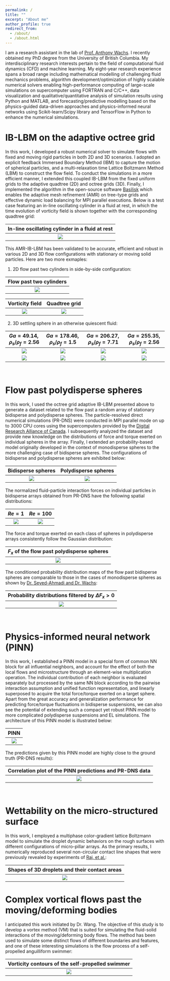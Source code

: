 ```yaml
---
permalink: /
title: ""
excerpt: "About me"
author_profile: true
redirect_from: 
  - /about/
  - /about.html
---
```


I am a research assistant in the lab of [Prof. Anthony Wachs](https://personal.math.ubc.ca/~wachs/). I recently obtained my PhD degree from the University of British Columbia. My interdisciplinary research interests pertain to the field of computational fluid dynamics (CFD) and machine learning. My eight-year research experience spans a broad range including mathematical modelling of challenging fluid mechanics problems, algorithm development/optimization of highly scalable numerical solvers enabling high-performance computing of large-scale simulations on supercomputer using FORTRAN and C/C++, data visualization and qualitative/quantitative analysis of simulation results using Python and MATLAB, and forecasting/predictive modelling based on the physics-guided data-driven approaches and physics-informed neural networks using Scikit-learn/Scipy library and TensorFlow in Python to enhance the numerical simulations.

IB-LBM on the adaptive octree grid
======
In this work, I developed a robust numerical solver to simulate flows with fixed and moving rigid particles in both 2D and 3D scenarios. I adopted an explicit feedback Immersed Boundary Method (IBM) to capture the motion of spherical particles, and a multi-relaxation time Lattice Boltzmann Method (LBM) to construct the flow field. To conduct the simulations in a more
efficient manner, I extended this coupled IB-LBM from the fixed uniform grids to the adaptive quadtree (2D) and octree grids (3D). Finally, I implemented the algorithm in the open-source software [Basilisk](http://basilisk.fr/) which enables the adaptive mesh refinement (AMR) on tree-type grids and effective dynamic load balancing for MPI parallel executions. Below is a test case featuring an in-line oscillating cylinder in a fluid at rest, in which the time evolution of vorticity field is shown together with the corresponding quadtree grid:

| In-line oscillating cylinder in a fluid at rest |
|:-------------------------------:|
| ![](../files/Oscillating-cylinder-vorticity.gif) |

This AMR-IB-LBM has been validated to be accurate, efficient and robust in various 2D and 3D flow configurations with stationary or moving solid particles. Here are two more exmaples:

1. 2D flow past two cylinders in side-by-side configuration:

| Flow past two cylinders |
|:-------------------------------:|
| ![](../files/Two-cylinders-vorticity.gif) |

Vorticity field | Quadtree grid
:-------------------------------:|:-------------------------------:
![](../files/ST2_vorticity_400000_black.png) | ![](../files/cells_400000.png)

2. 3D settling sphere in an otherwise quiescent fluid:

$Ga=49.14,\rho_{s}/\rho_{f}=2.56$ | $Ga=178.46,\rho_{s}/\rho_{f}=1.5$ | $Ga=206.27,\rho_{s}/\rho_{f}=7.71$ | $Ga=255.35,\rho_{s}/\rho_{f}=2.56$
:-------------------------------:|:-------------------------------:|:-------------------------------:|:-------------------------------:
![](../files/Ga49.gif) | ![](../files/Ga178.gif) | ![](../files/Ga206.gif) | ![](../files/Ga255.gif)
![](../files/Ga49.png) | ![](../files/Ga178.png) | ![](../files/Ga206.png) | ![](../files/Ga255.png)

<br />

Flow past polydisperse spheres
======

In this work, I used the octree grid adaptive IB-LBM presented above to generate a dataset related to the flow past a random
array of stationary bidisperse and polydisperse spheres. The particle-resolved direct numerical simulations (PR-DNS) were conducted in MPI parallel mode on up to 3000 CPU cores using the supercomputers provided by the [Digital Research Alliance of Canada](https://alliancecan.ca/en). I subsequently analyzed the dataset and provide new knowledge on the distributions of force and torque exerted on individual spheres in the array. Finally, I extended an probability-based model originally developed in the context of monodisperse spheres to the more challenging case of bidisperse spheres. The configurations of bidisperse and polydisperse spheres are exhibited below:

Bidisperse spheres | Polydisperse spheres
:-------------------------------:|:-------------------------------:
![](../files/Bi_dist.jpg) | ![](../files/Poly_dist.jpg)

The normalized fluid-particle interaction forces on individual particles in bidisperse arrays obtained from PR-DNS have the following spatial distributions:

$Re=1$ | $Re=100$
:-------------------------------:|:-------------------------------:
![](../files/Re_1.png) | ![](../files/Re_100.png)

The force and torque exerted on each class of spheres in polydisperse arrays consistently follow the Gaussian distribution:

| $F_x$ of the flow past polydisperse spheres |
|:-------------------------------:|
| ![](../files/Poly.png) |

The conditioned probability distribution maps of the flow past bidisperse spheres are comparable to those in the cases of monodisperse spheres as shown by [Dr. Seyed-Ahmadi and Dr. Wachs](https://www.cambridge.org/core/journals/journal-of-fluid-mechanics/article/abs/microstructureinformed-probabilitydriven-pointparticle-model-for-hydrodynamic-forces-and-torques-in-particleladen-flows/07DEC607BE08A98D26DAF291ECFB518D):

| Probability distributions filtered by $\Delta F_x>0$ |
|:-------------------------------:|
| ![](../files/PDF.png) |

<br />

Physics-informed neural network (PINN)
======

In this work, I established a PINN model in a special form of common NN block for all influential neighbors, and account for the effect of both the local flows and microstructure through an element-wise multiplication operation. The individual contribution of each neighbor is evaluated separately but processed by the same NN block according to the pairwise interaction assumption and unified function representation, and linearly superposed to acquire the total force/torque exerted on a target sphere. Apart from the great accuracy and generalization performance for predicting force/torque fluctuations in bidisperse suspensions, we can also see the potential of extending such a compact yet robust PINN model to more complicated polydisperse suspensions and EL simulations. The architecture of this PINN model is illustrated below:

| PINN |
|:-------------------------------:|
| ![](../files/PINN.png) |

The predictions given by this PINN model are highly close to the ground truth (PR-DNS results):

| Correlation plot of the PINN predictions and PR-DNS data |
|:-------------------------------:|
| ![](../files/PINN_pred.png) |

<br />

Wettability on the micro-structured surface
======

In this work, I employed a multiphase color-gradient lattice Boltzmann model to simulate the droplet dynamic behaviors on the rough surfaces with different configurations of micro-pillar arrays. As the primary results, I numerically reproduced several non-circular contact line shapes that were previously revealed by experiments of [Raj, et al.](https://www.nature.com/articles/ncomms5975):

| Shapes of 3D droplets and their contact areas |
|:-------------------------------:|
| ![](../files/Droplet.png) |

Complex vortical flows past the moving/deforming bodies
======

I anticipated this work initiated by Dr. Wang. The objective of this study is to develop a vortex method (VM) that is suited for simulating the fluid-solid interactions of the moving/deforming body flows. The method has been used to simulate some distinct flows of different boundaries and features, and one of these interesting simulations is the flow process of a self-propelled anguilliform swimmer:

| Vorticity contours of the self-propelled swimmer |
|:-------------------------------:|
| ![](../files/swimmer.png) |